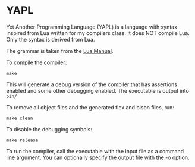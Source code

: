# YAPL

Yet Another Programming Language (YAPL) is a language with syntax inspired from Lua written for my compilers class. It does NOT compile Lua. Only the syntax is derived from Lua.

The grammar is taken from the [Lua Manual](http://www.lua.org/manual/5.1/manual.html).

To compile the compiler:
```
make
```

This will generate a debug version of the compiler that has assertions enabled and some other debugging enabled. The executable is output into `bin/`

To remove all object files and the generated flex and bison files, run:
```
make clean
```

To disable the debugging symbols:
```
make release
```

To run the compiler, call the executable with the input file as a command line argument. You can optionally specify the output file with the -o option.
